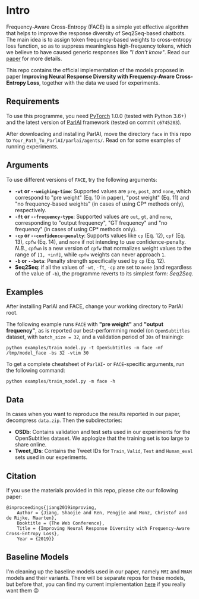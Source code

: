 # Intro

Frequency-Aware Cross-Entropy (FACE) is a simple yet effective algorithm that helps to improve the response diversity of Seq2Seq-based chatbots. The main idea is to assign token frequency-based weights to cross-entropy loss function, so as to suppress meaningless high-frequency tokens, which we believe to have caused generic responses like _"I don't know"_. Read our [paper](https://arxiv.org/abs/1902.09191) for more details.

This repo contains the official implementation of the models proposed
in paper **Improving Neural Response Diversity with Frequency-Aware
Cross-Entropy Loss**, together with the data we used for experiments.

## Requirements

To use this programme, you need [PyTorch](https://pytorch.org/) 1.0.0
(tested with Python 3.6+) and the latest version of
[ParlAI](https://github.com/facebookresearch/ParlAI) framework (tested
on commit `c6745203`).

After downloading and installing ParlAI, move the directory `face` in
this repo to `Your_Path_To_ParlAI/parlai/agents/`.  Read on for some
examples of running experiments.

## Arguments

To use different versions of `FACE`, try the following arguments:

- **`-wt` or `--weighing-time`**: Supported values are `pre`, `post`, and `none`, which correspond to "pre weight" (Eq. 10 in paper), "post weight" (Eq. 11) and "no frequency-based weights" (in cases of using CP* methods only), respectively.
- **`-ft` or `--frequency-type`**: Supported values are `out`, `gt`, and `none`, corresponding to "output frequency", "GT frequency" and "no frequency" (in cases of using CP* methods only).
- **`-cp` or `--confidence-penalty`**: Supports values like `cp` (Eq. 12), `cpf` (Eq. 13), `cpfw` (Eq. 14), and `none` if not intending to use confidence-penalty. *N.B.*, `cpfwn` is a new version of `cpfw` that normalizes weight values to the range of `[1, +inf]`, while `cpfw` weights can never approach `1`.
- **`-b` or `--beta`**: Penalty strength specifically used by `cp` (Eq. 12).
- **Seq2Seq**: if all the values of `-wt`, `-ft`, `-cp` are set to `none` (and regardless of the value of `-b`), the programme reverts to its simplest form: _Seq2Seq_.

## Examples

After installing ParlAI and FACE, change your working directory to ParlAI root.

The following example runs `FACE` with **"pre weight"** and **"output frequency"**, as is reported our best-performming model (on `OpenSubtitles` dataset, with `batch_size = 32`, and a validation period of `30s` of training):
```
python examples/train_model.py -t OpenSubtitles -m face -mf /tmp/model_face -bs 32 -vtim 30
```

To get a complete cheatsheet of `ParlAI`- or `FACE`-specific arguments, run the following command:
```
python examples/train_model.py -m face -h
```

## Data

In cases when you want to reproduce the results reported in our paper,
decompress `data.zip`. Then the subdirectories:

- **OSDb**: Contains validation and test sets used in our experiments for the OpenSubtitles dataset. We applogize that the training set is too large to share online.
- **Tweet_IDs**: Contains the Tweet IDs for `Train`, `Valid`, `Test` and `Human_eval` sets used in our experiments.

## Citation

If you use the materials provided in this repo, please cite our
following paper:

```
@inproceedings{jiang2019improving,
	Author = {Jiang, Shaojie and Ren, Pengjie and Monz, Christof and de Rijke, Maarten},
	Booktitle = {The Web Conference},
	Title = {Improving Neural Response Diversity with Frequency-Aware Cross-Entropy Loss},
	Year = {2019}}
```

## Baseline Models

I'm cleaning up the baseline models used in our paper, namely `MMI`
and `MHAM` models and their variants. There will be separate repos for
these models, but before that, you can find my current implementation
[here](https://github.com/ShaojieJiang/FACE_orig) if you really want them :wink:
